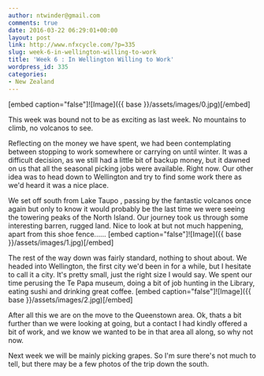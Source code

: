 ```yaml
---
author: ntwinder@gmail.com
comments: true
date: 2016-03-22 06:29:01+00:00
layout: post
link: http://www.nfxcycle.com/?p=335
slug: week-6-in-wellington-willing-to-work
title: 'Week 6 : In Wellington Willing to Work'
wordpress_id: 335
categories:
- New Zealand
---
```


[embed caption="false"]![Image]({{ base }}/assets/images/0.jpg)[/embed]

This week was bound not to be as exciting as last week. No mountains to climb, no volcanos to see.  

Reflecting on the money we have spent, we had been contemplating between stopping to work somewhere or carrying on until winter. It was a difficult decision, as we still had a little bit of backup money, but it dawned on us that all the seasonal picking jobs were available. Right now.  Our other idea was to head down to Wellington and try to find some work there as we'd heard it was a nice place. 

We set off south from Lake Taupo , passing by the fantastic volcanos once again but only to know it would probably be the last time we were seeing the towering peaks of the North Island. Our journey took us through some interesting barren, rugged land. Nice to look at but not much happening, apart from this shoe fence......
[embed caption="false"]![Image]({{ base }}/assets/images/1.jpg)[/embed]


The rest of the way down was fairly standard, nothing to shout about. We headed into Wellington, the first city we'd been in for a while, but I hesitate to call it a city. It's pretty small, just the right size I would say. We spent our time perusing the Te Papa museum, doing a bit of job hunting in the Library, eating sushi and drinking great coffee.
[embed caption="false"]![Image]({{ base }}/assets/images/2.jpg)[/embed]


After all this we are on the move to the Queenstown area. Ok, thats a bit further than we were looking at going, but a contact I had kindly offered a bit of work, and we know we wanted to be in that area all along, so why not now.

Next week we will be mainly picking grapes. So I'm sure there's not much to tell, but there may be a few photos of the trip down the south.
